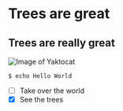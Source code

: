 # Trees are great
## Trees are really great

![Image of Yaktocat](https://octodex.github.com/images/yaktocat.png)
```
$ echo Hello World
```

- [ ] Take over the world
- [x] See the trees
